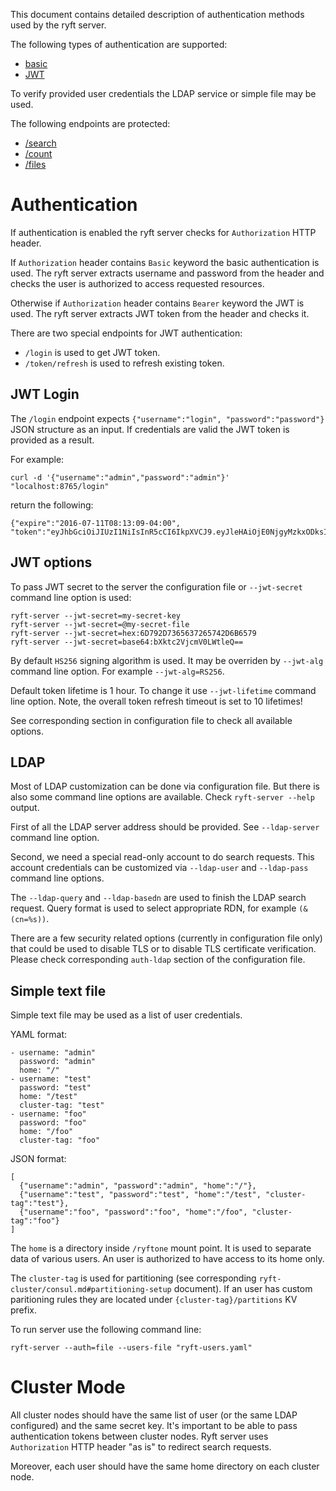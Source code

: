 This document contains detailed description of authentication methods used by the ryft server.

The following types of authentication are supported:

- [basic](https://en.wikipedia.org/wiki/Basic_access_authentication)
- [JWT](https://jwt.io/introduction/)

To verify provided user credentials the LDAP service or simple file may be used.

The following endpoints are protected:

- [/search](./restapi.md#search)
- [/count](./restapi.md#count)
- [/files](./restapi.md#files)


# Authentication

If authentication is enabled the ryft server checks for `Authorization` HTTP header.

If `Authorization` header contains `Basic` keyword the basic authentication is used.
The ryft server extracts username and password from the header and checks the user
is authorized to access requested resources.

Otherwise if `Authorization` header contains `Bearer` keyword the JWT is used.
The ryft server extracts JWT token from the header and checks it.

There are two special endpoints for JWT authentication:

- `/login` is used to get JWT token.
- `/token/refresh` is used to refresh existing token.

## JWT Login

The `/login` endpoint expects `{"username":"login", "password":"password"}` JSON
structure as an input. If credentials are valid the JWT token is provided as a result.

For example:

```{.sh}
curl -d '{"username":"admin","password":"admin"}' "localhost:8765/login"
```

return the following:

```{.sh}
{"expire":"2016-07-11T08:13:09-04:00",
"token":"eyJhbGciOiJIUzI1NiIsInR5cCI6IkpXVCJ9.eyJleHAiOjE0NjgyMzkxODksImlkIjoiYWRtaW4iLCJvcmlnX2lhdCI6MTQ2ODIzNTU4OX0.X_sO1pimiDQ9XGg37PzTYIB9ohu4DJM8VG9lgqd4sqg"}
```

## JWT options

To pass JWT secret to the server the configuration file
or `--jwt-secret` command line option is used:

```{.sh}
ryft-server --jwt-secret=my-secret-key
ryft-server --jwt-secret=@my-secret-file
ryft-server --jwt-secret=hex:6D792D7365637265742D6B6579
ryft-server --jwt-secret=base64:bXktc2VjcmV0LWtleQ==
```

By default `HS256` signing algorithm is used.
It may be overriden by `--jwt-alg` command line option.
For example `--jwt-alg=RS256`.

Default token lifetime is 1 hour.
To change it use `--jwt-lifetime` command line option.
Note, the overall token refresh timeout is set to 10 lifetimes!

See corresponding section in configuration file to check all available options.


## LDAP

Most of LDAP customization can be done via configuration file.
But there is also some command line options are available.
Check `ryft-server --help` output.

First of all the LDAP server address should be provided.
See `--ldap-server` command line option.

Second, we need a special read-only account to do search requests.
This account credentials can be customized via `--ldap-user` and `--ldap-pass`
command line options.

The `--ldap-query` and `--ldap-basedn` are used to finish the LDAP search request.
Query format is used to select appropriate RDN, for example `(&(cn=%s))`.

There are a few security related options (currently in configuration file only)
that could be used to disable TLS or to disable TLS certificate verification.
Please check corresponding `auth-ldap` section of the configuration file.


## Simple text file

Simple text file may be used as a list of user credentials.

YAML format:

```{.yaml}
- username: "admin"
  password: "admin"
  home: "/"
- username: "test"
  password: "test"
  home: "/test"
  cluster-tag: "test"
- username: "foo"
  password: "foo"
  home: "/foo"
  cluster-tag: "foo"
```

JSON format:

```{.json}
[
  {"username":"admin", "password":"admin", "home":"/"},
  {"username":"test", "password":"test", "home":"/test", "cluster-tag":"test"},
  {"username":"foo", "password":"foo", "home":"/foo", "cluster-tag":"foo"}
]
```

The `home` is a directory inside `/ryftone` mount point.
It is used to separate data of various users.
An user is authorized to have access to its home only.

The `cluster-tag` is used for partitioning (see corresponding `ryft-cluster/consul.md#partitioning-setup` document).
If an user has custom paritioning rules they are located under `{cluster-tag}/partitions` KV prefix.

To run server use the following command line:

```{.sh}
ryft-server --auth=file --users-file "ryft-users.yaml"
```


# Cluster Mode

All cluster nodes should have the same list of user (or the same LDAP configured)
and the same secret key. It's important to be able to pass authentication tokens
between cluster nodes. Ryft server uses `Authorization` HTTP header "as is" to
redirect search requests.

Moreover, each user should have the same home directory on each cluster node.

